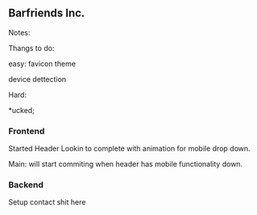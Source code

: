 ## Barfriends Inc.

Notes:

Thangs to do: 

easy: 
favicon
theme



device dettection

Hard:



*ucked;

### Frontend

Started Header Lookin to complete with animation for mobile drop down.

Main: will start commiting when header has mobile functionality down.

### Backend
Setup contact shit here
